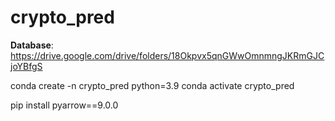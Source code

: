 # crypto_pred

**Database**: https://drive.google.com/drive/folders/18Okpvx5qnGWwOmnmngJKRmGJCjoYBfgS


conda create -n crypto_pred python=3.9
conda activate crypto_pred


pip install pyarrow==9.0.0